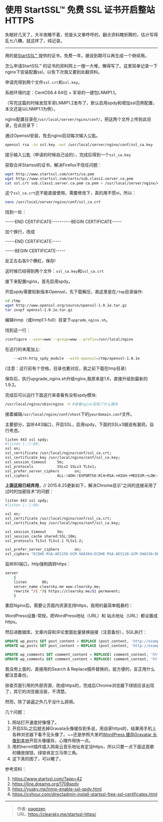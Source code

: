 # 使用 StartSSL™ 免费 SSL 证书开启整站 HTTPS


失眠好几天了，大半夜睡不着，但是头又晕呼呼的，翻点资料瞎折腾的，估计写得乱七八糟，就这样了，纯记录。

* * *

用的是[StartSSL™ ](https://www.startssl.com/)提供的证书，免费一年，据说到期可以再生成一个继续用。

怎么申请StartSSL™ 的证书的资料网上一搜一大堆，懒得写了。这里简单记录一下nginx下安装配置ssl，以免下次我又要到处翻资料。

申请完得到两个文件`ssl.crt`和`ssl.key`。

系统环境约定：CentOS6.4 64位 + 军哥的一键包LNMP1.1。

（写完这篇的时候发现军哥LNMP1.2发布了，默认启用spdy和增加ssl范例配置，本文还是以LNMP1.1为例）。

nginx配置目录在`/usr/local/server/nginx/conf/`，把这两个文件上传到此目录，在此目录下：

通过Openssl安装，免去nginx启动每次输入公匙。

```bash
openssl rsa -in ssl.key -out /usr/local/server/nginx/conf/ssl_ca.key
```

提示输入公匙（申请的时候自己设的），完成后得到一个`ssl_ca.key`

获取合并Startssl的证书，解决Firefox不信任问题：

```bash
wget http://www.startssl.com/certs/ca.pem
wget http://www.startssl.com/certs/sub.class1.server.ca.pem
cat ssl.crt sub.class1.server.ca.pem ca.pem > /usr/local/server/nginx/conf/ssl_ca.crt
```

这个`ssl_ca.crt`还不能直接使用，需要修改下，真的用不惯vi，所以：

```bash
nano /usr/local/server/nginx/conf/ssl_ca.crt
```

找到一处：

-----END CERTIFICATE----------BEGIN CERTIFICATE-----

加个换行，改成

-----END CERTIFICATE-----

-----BEGIN CERTIFICATE-----

反正左右各5个横杠，保存!

这时候已经得到两个文件：`ssl_ca.key`和`ssl_ca.crt`

接下来配置nginx，首先启用spdy。

开启spdy需要较新版本Openssl，先下载解压，我这里是在`/tmp`目录操作:

```bash
cd /tmp
wget http://www.openssl.org/source/openssl-1.0.1e.tar.gz
tar zxvpf openssl-1.0.1e.tar.gz
```

编辑lnmp（或lnmp1.1-full）目录下`upgrade_nginx.sh`。

找到这一行：

```bash
/configure --user=www --group=www --prefix=/usr/local/nginx
```

在这行的末尾加上:

```bash
    --with-http_spdy_module --with-openssl=/tmp/openssl-1.0.1e
```

(注意：这行前有个空格，目录也要对应，我之前下载在tmp目录）

保存后，执行upgrade_nginx.sh升级nginx,我原来是1.6，直接升级到最新的1.9.2。

完成后可以运行下面这行来查看有没有spdy模块:

```bash
/usr/local/nginx/sbin/nginx -V #查看nginx安装了什么模块
```

接着编辑`/usr/local/nginx/conf/vhost`下的`yourdomain.conf`文件。

主要部分，监听443端口，开启SSL，启用spdy，下面的SSLv3据说有漏洞，自行考虑。

```bash
listen 443 ssl spdy;
#listen [::]:80;
ssl on;
ssl_certificate /usr/local/nginx/conf/ssl_ca.crt;
ssl_certificate_key /usr/local/nginx/conf/ssl_ca.key;
ssl_session_timeout     5m;
ssl_protocols           SSLv2 SSLv3 TLSv1;
ssl_prefer_server_ciphers       on;
ssl_ciphers             ALL:!ADH:!EXPORT56:RC4+RSA:+HIGH:+MEDIUM:+LOW:+SSLv2:+EXP;
```

**上面这段已经弃用**，// 2015.8.25更新如下，解决Chrome显示“之间的连接采用了过时的加密技术”的问题：

```bash
listen 443 ssl spdy;
#listen [::]:80;

ssl on;
ssl_certificate /usr/local/nginx/conf/ssl_ca.crt;
ssl_certificate_key /usr/local/nginx/conf/ssl_ca.key;

ssl_session_timeout     5m;
ssl_session_cache shared:SSL:10m;
ssl_protocols TLSv1 TLSv1.1 TLSv1.2;

ssl_prefer_server_ciphers       on;
ssl_ciphers "ECDHE-RSA-AES256-GCM-SHA384:ECDHE-RSA-AES128-GCM-SHA256:DHE-RSA-AES256-GCM-SHA384:DHE-RSA-AES128-GCM-SHA256:ECDHE-RSA-AES256-SHA384:ECDHE-RSA-AES128-SHA256:ECDHE-RSA-AES256-SHA:ECDHE-RSA-AES128-SHA:DHE-RSA-AES256-SHA256:DHE-RSA-AES128-SHA256:DHE-RSA-AES256-SHA:DHE-RSA-AES128-SHA:ECDHE-RSA-DES-CBC3-SHA:EDH-RSA-DES-CBC3-SHA:AES256-GCM-SHA384:AES128-GCM-SHA256:AES256-SHA256:AES128-SHA256:AES256-SHA:AES128-SHA:DES-CBC3-SHA:HIGH:!aNULL:!eNULL:!EXPORT:!DES:!MD5:!PSK:!RC4";
```

监听80端口，http强制跳转https：

```bash
server
    {
    listen       80;
    server_name clearsky.me www.clearsky.me;
    rewrite ^/(.*)$ https://clearsky.me/$1 permanent;
    }
```

重启Nginx后。需要让页面内资源支持https，我用的最简单粗暴的：

WordPress设置-常规，把WordPress地址（URL）和 站点地址（URL）都设置成https。

然后进数据库，文章内容和评论里面批量替换链接（注意备份），SQL执行：

```sql
UPDATE wp_posts SET post_content = REPLACE (post_content, 'http://example.com', 'https://example.com');   
UPDATE wp_posts SET post_content = REPLACE (post_content, 'http://example.com', 'https://example.com');

UPDATE wp_comments SET comment_content = REPLACE( comment_content, 'http://example.com', 'https://example.com' );
UPDATE wp_comments SET comment_content = REPLACE( comment_content, 'http://example.com', 'https://example.com' );
```

我没用上面的，直接用的Search & Replace插件替换的，挺方便的，反正用什么都注意备份。

排查页面引用的外部资源，改成https的，完成后Chrome浏览器下绿锁应该出现了，其它的浏览器没装，不清楚。

然而，除了装逼之外几乎没什么卵用。

几个问题：

1. 网站打开速度好像慢了。
2. 开启SSL之后就去掉Gravata头像缓存到多说，用自家https的，结果用手机上各种浏览器下看不见头像了。~~还是参照大发的[WordPress 缓存Gravatar 头像到本地](http://fatesinger.com/76006)开启头像缓存，心理作用快一点。
3.  用的hermit插件插入网易云音乐地址肯定没https，所以只要一点下面这首歌的播放按钮，绿锁肯定立马带三角。
4. 这下真的困了，可以睡了。

参考资料：

1. https://www.startssl.com/?app=42
2. https://line.dreamq.org/1708spdy
3. https://yusky.me/lnmp-enable-ssl-spdy.html
4. https://cyhour.com/directadmin-install-startssl-free-ssl-certificates.html


---

> 作者: [pagezen](http://clearsky.me/)  
> URL: https://clearsky.me/startssl-https/  

